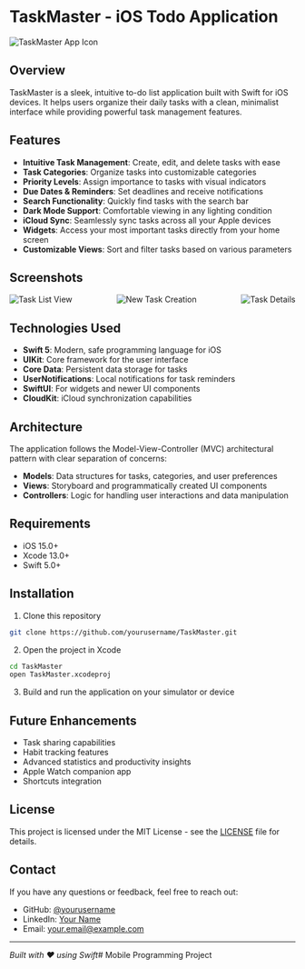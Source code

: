 # TaskMaster - iOS Todo Application

<img src="/api/placeholder/150/150" alt="TaskMaster App Icon" />

## Overview

TaskMaster is a sleek, intuitive to-do list application built with Swift for iOS devices. It helps users organize their daily tasks with a clean, minimalist interface while providing powerful task management features.

## Features

- **Intuitive Task Management**: Create, edit, and delete tasks with ease
- **Task Categories**: Organize tasks into customizable categories
- **Priority Levels**: Assign importance to tasks with visual indicators
- **Due Dates & Reminders**: Set deadlines and receive notifications
- **Search Functionality**: Quickly find tasks with the search bar
- **Dark Mode Support**: Comfortable viewing in any lighting condition
- **iCloud Sync**: Seamlessly sync tasks across all your Apple devices
- **Widgets**: Access your most important tasks directly from your home screen
- **Customizable Views**: Sort and filter tasks based on various parameters

## Screenshots

<div style="display: flex; justify-content: space-between;">
  <img src="/api/placeholder/160/300" alt="Task List View" />
  <img src="/api/placeholder/160/300" alt="New Task Creation" />
  <img src="/api/placeholder/160/300" alt="Task Details" />
</div>

## Technologies Used

- **Swift 5**: Modern, safe programming language for iOS
- **UIKit**: Core framework for the user interface
- **Core Data**: Persistent data storage for tasks
- **UserNotifications**: Local notifications for task reminders
- **SwiftUI**: For widgets and newer UI components
- **CloudKit**: iCloud synchronization capabilities

## Architecture

The application follows the Model-View-Controller (MVC) architectural pattern with clear separation of concerns:

- **Models**: Data structures for tasks, categories, and user preferences
- **Views**: Storyboard and programmatically created UI components
- **Controllers**: Logic for handling user interactions and data manipulation

## Requirements

- iOS 15.0+
- Xcode 13.0+
- Swift 5.0+

## Installation

1. Clone this repository
```bash
git clone https://github.com/yourusername/TaskMaster.git
```

2. Open the project in Xcode
```bash
cd TaskMaster
open TaskMaster.xcodeproj
```

3. Build and run the application on your simulator or device

## Future Enhancements

- Task sharing capabilities
- Habit tracking features
- Advanced statistics and productivity insights
- Apple Watch companion app
- Shortcuts integration

## License

This project is licensed under the MIT License - see the [LICENSE](LICENSE) file for details.

## Contact

If you have any questions or feedback, feel free to reach out:

- GitHub: [@yourusername](https://github.com/yourusername)
- LinkedIn: [Your Name](https://linkedin.com/in/yourprofile)
- Email: your.email@example.com

---

*Built with ❤️ using Swift*# Mobile Programming Project
